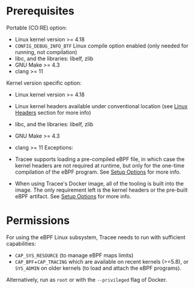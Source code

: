 # Prerequisites

Portable (CO:RE) option:
- Linux kernel version >= 4.18
- `CONFIG_DEBUG_INFO_BTF` Linux compile option enabled (only needed for running, not compilation)
- libc, and the libraries: libelf, zlib
- GNU Make >= 4.3
- clang >= 11

Kernel version specific option:
- Linux kernel version >= 4.18
- Linux kernel headers available under conventional location (see [Linux Headers](../headers) section for more info)
- libc, and the libraries: libelf, zlib
- GNU Make >= 4.3
- clang >= 11
Exceptions:

- Tracee supports loading a pre-compiled eBPF file, in which case the kernel headers are not required at runtime, but only for the one-time compilation of the eBPF program. See [Setup Options](../ebpf-compilation) for more info.
- When using Tracee's Docker image, all of the tooling is built into the image. The only requirement left is the kernel headers or the pre-built eBPF artifact. See [Setup Options](../ebpf-compilation) for more info.

# Permissions

For using the eBPF Linux subsystem, Tracee needs to run with sufficient capabilities: 
- `CAP_SYS_RESOURCE` (to manage eBPF maps limits)
- `CAP_BPF`+`CAP_TRACING` which are available on recent kernels (>=5.8), or `SYS_ADMIN` on older kernels (to load and attach the eBPF programs).

Alternatively, run as `root` or with the `--privileged` flag of Docker.
